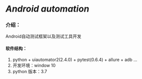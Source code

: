 # **_Android automation_**

### **介绍：** 

Android自动测试框架以及测试工具开发


#### **软件结构：**
1. python + uiautomator2(2.4.0) + pytest(0.6.4) + allure + adb ...
2. 开发环境：window 10
3. python 版本：3.7
